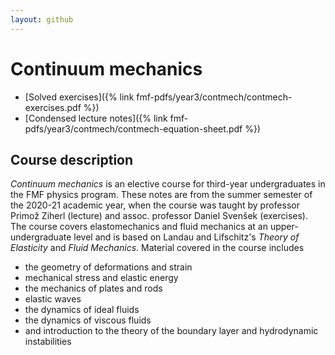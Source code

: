 ```yaml
---
layout: github
---
```

# Continuum mechanics

- [Solved exercises]({% link fmf-pdfs/year3/contmech/contmech-exercises.pdf %})
- [Condensed lecture notes]({% link fmf-pdfs/year3/contmech/contmech-equation-sheet.pdf %})

## Course description
*Continuum mechanics* is an elective course for third-year undergraduates in the FMF physics program. These notes are from the summer semester of the 2020-21 academic year, when the course was taught by professor Primož Ziherl (lecture) and assoc. professor Daniel Svenšek (exercises). The course covers elastomechanics and fluid mechanics at an upper-undergraduate level and is based on Landau and Lifschitz's *Theory of Elasticity* and *Fluid Mechanics*. Material covered in the course includes
- the geometry of deformations and strain
- mechanical stress and elastic energy
- the mechanics of plates and rods
- elastic waves
- the dynamics of ideal fluids
- the dynamics of viscous fluids
- and introduction to the theory of the boundary layer and hydrodynamic instabilities
